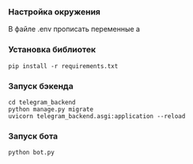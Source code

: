 ### Настройка окружения
В файле .env прописать переменные
а
### Установка библиотек
```
pip install -r requirements.txt
```

### Запуск бэкенда
```
cd telegram_backend
python manage.py migrate
uvicorn telegram_backend.asgi:application --reload
```
### Запуск бота
```
python bot.py
```